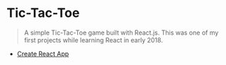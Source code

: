 # Tic-Tac-Toe

> A simple Tic-Tac-Toe game built with React.js. This was one of my first projects while learning React in early 2018.

- [Create React App](https://github.com/facebook/create-react-app)
